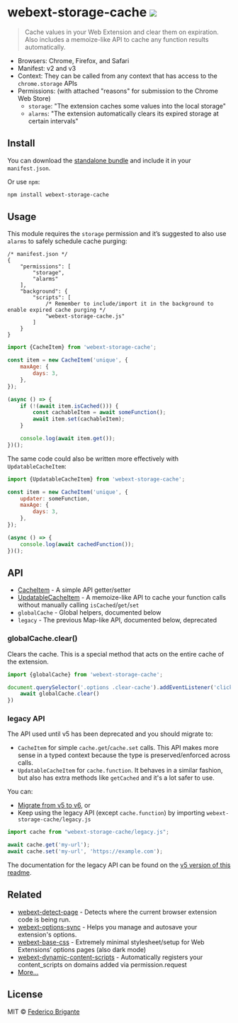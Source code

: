 # webext-storage-cache [![](https://img.shields.io/npm/v/webext-storage-cache.svg)](https://www.npmjs.com/package/webext-storage-cache)

> Cache values in your Web Extension and clear them on expiration. Also includes a memoize-like API to cache any function results automatically.

- Browsers: Chrome, Firefox, and Safari
- Manifest: v2 and v3
- Context: They can be called from any context that has access to the `chrome.storage` APIs
- Permissions: (with attached "reasons" for submission to the Chrome Web Store)
	- `storage`: "The extension caches some values into the local storage"
	- `alarms`: "The extension automatically clears its expired storage at certain intervals"

## Install

You can download the [standalone bundle](https://bundle.fregante.com/?pkg=webext-storage-cache&global=window) and include it in your `manifest.json`.

Or use `npm`:

```sh
npm install webext-storage-cache
```

## Usage

This module requires the `storage` permission and it’s suggested to also use `alarms` to safely schedule cache purging:

```json5
/* manifest.json */
{
	"permissions": [
		"storage",
		"alarms"
	],
	"background": {
		"scripts": [
			/* Remember to include/import it in the background to enable expired cache purging */
			"webext-storage-cache.js"
		]
	}
}
```

```js
import {CacheItem} from 'webext-storage-cache';

const item = new CacheItem('unique', {
	maxAge: {
		days: 3,
	},
});

(async () => {
	if (!(await item.isCached())) {
		const cachableItem = await someFunction();
		await item.set(cachableItem);
	}

	console.log(await item.get());
})();
```

The same code could also be written more effectively with `UpdatableCacheItem`:

```js
import {UpdatableCacheItem} from 'webext-storage-cache';

const item = new CacheItem('unique', {
	updater: someFunction,
	maxAge: {
		days: 3,
	},
});

(async () => {
	console.log(await cachedFunction());
})();
```

## API

- [CacheItem](./source/cache-item.md) - A simple API getter/setter
- [UpdatableCacheItem](./source/updatable-cache-item.md) - A memoize-like API to cache your function calls without manually calling `isCached`/`get`/`set`
- `globalCache` - Global helpers, documented below
- `legacy` - The previous Map-like API, documented below, deprecated

### globalCache.clear()

Clears the cache. This is a special method that acts on the entire cache of the extension.

```js
import {globalCache} from 'webext-storage-cache';

document.querySelector('.options .clear-cache').addEventListener('click', async () => {
	await globalCache.clear()
})
```

### legacy API

The API used until v5 has been deprecated and you should migrate to:

- `CacheItem` for simple `cache.get`/`cache.set` calls. This API makes more sense in a typed context because the type is preserved/enforced across calls.
- `UpdatableCacheItem` for `cache.function`. It behaves in a similar fashion, but also has extra methods like `getCached` and it's a lot safer to use.

You can:

- [Migrate from v5 to v6](https://github.com/fregante/webext-storage-cache/releases/v6.0.0), or
- Keep using the legacy API (except `cache.function`) by importing `webext-storage-cache/legacy.js`

```js
import cache from "webext-storage-cache/legacy.js";

await cache.get('my-url');
await cache.set('my-url', 'https://example.com');
```

The documentation for the legacy API can be found on the [v5 version of this readme](https://github.com/fregante/webext-storage-cache/blob/v5.1.1/readme.md#api).

## Related

- [webext-detect-page](https://github.com/fregante/webext-detect-page) - Detects where the current browser extension code is being run.
- [webext-options-sync](https://github.com/fregante/webext-options-sync) - Helps you manage and autosave your extension's options.
- [webext-base-css](https://github.com/fregante/webext-base-css) - Extremely minimal stylesheet/setup for Web Extensions’ options pages (also dark mode)
- [webext-dynamic-content-scripts](https://github.com/fregante/webext-dynamic-content-scripts) - Automatically registers your content_scripts on domains added via permission.request
- [More…](https://github.com/fregante/webext-fun)

## License

MIT © [Federico Brigante](https://fregante.com)
